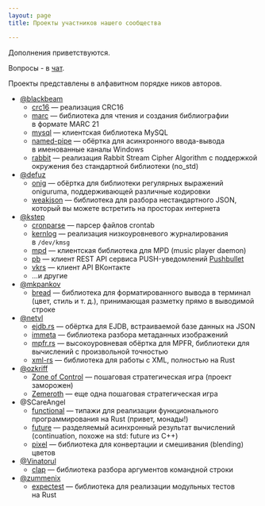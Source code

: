 ```yaml
---
layout: page
title: Проекты участников нашего сообщества

---
```


Дополнения приветствуются.

Вопросы - в [чат](https://gitter.im/ruRust/general).

Проекты представлены в алфавитном порядке ников авторов.

* [@blackbeam](https://github.com/blackbeam)
    * [crc16](https://crates.io/crates/crc16/) — реализация CRC16
    * [marc](https://crates.io/crates/marc/) — библиотека для чтения и
      создания библиографии в формате MARC 21
    * [mysql](https://crates.io/crates/mysql/) — клиентская библиотека MySQL
    * [named-pipe](https://crates.io/crates/named_pipe/) — обёртка для
      асинхронного ввода-вывода в именованные каналы Windows
    * [rabbit](https://crates.io/crates/rabbit/) — реализация Rabbit Stream
      Cipher Algorithm с поддержкой окружения без стандартной библиотеки
      (no_std)
* [@defuz](https://github.com/defuz/)
    * [onig](https://crates.io/crates/onig) — обёртка для библиотеки
      регулярных выражений oniguruma, поддерживающей различные кодировки
    * [weakjson](https://crates.io/crates/weakjson/) — библиотека для разбора
      нестандартного JSON, который вы можете встретить на просторах интернета
* [@kstep](https://github.com/kstep)
    * [cronparse](https://crates.io/crates/cronparse/) — парсер файлов crontab
    * [kernlog](https://crates.io/crates/kernlog/) — реализация
      низкоуровневого журналирования в `/dev/kmsg`
    * [mpd](https://crates.io/crates/mpd/) — клиентская библиотека для MPD
      (music player daemon)
    * [pb](https://crates.io/crates/pb/) — клиент REST API сервиса
      PUSH-уведомлений [Pushbullet](https://www.pushbullet.com/)
    * [vkrs](https://crates.io/crates/vkrs/) — клиент API ВКонтакте
    * …и другие
* [@mkpankov](https://github.com/mkpankov/)
    * [bread](https://crates.io/crates/bread/) — библиотека для
      форматированного вывода в терминал (цвет, стиль и т. д.), принимающая
      разметку прямо в выводимой строке
* [@netvl](https://github.com/netvl/)
    * [ejdb.rs](https://crates.io/crates/ejdb) — обёртка для EJDB,
      встраиваемой базе данных на JSON
    * [immeta](https://crates.io/crates/immeta) — библиотека разбора
      метаданных изображений
    * [mpfr.rs](https://crates.io/crates/mpfr/) — высокоуровневая обёртка для
      MPFR, библиотеки для вычислений с произвольной точностью
    * [xml-rs](https://crates.io/crates/xml-rs/) — библиотека для работы с
      XML, полностью на Rust
* [@ozkriff](https://github.com/ozkriff)
    * [Zone of Control](https://github.com/ozkriff/zoc) — пошаговая стратегическая игра (проект заморожен)
    * [Zemeroth](https://github.com/ozkriff/zemeroth) — еще одна пошаговая стратегическая игра
* @SCareAngel
    * [functional](https://crates.io/crates/functional/) — типажи для
      реализации функционального программирования на Rust (привет, монады!)
    * [future](https://crates.io/crates/future/) — разделяемый асинхронный
      результат вычислений (continuation, похоже на std: future из C++)
    * [pixel](https://crates.io/crates/pixel/) — библиотека для конвертации и
      смешивания (blending) цветов
* [@Vinatorul](https://github.com/Vinatorul)
    * [clap](https://crates.io/crates/clap) — библиотека разбора аргументов
      командной строки
* [@zummenix](https://github.com/zummenix)
    * [expectest](https://crates.io/crates/expectest/) — библиотека для
      реализации модульных тестов на Rust
